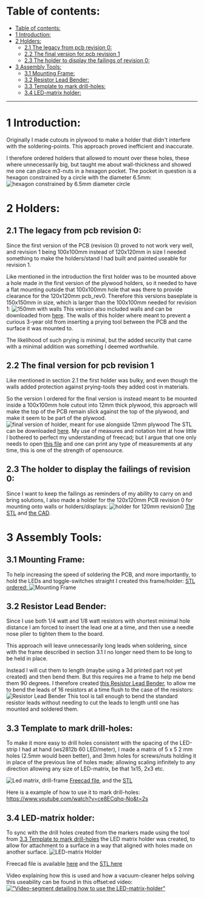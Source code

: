 # Table of contents:
- [Table of contents:](#table-of-contents)
- [1 Introduction:](#1-introduction)
- [2 Holders:](#2-holders)
  - [2.1 The legacy from pcb revision 0:](#21-the-legacy-from-pcb-revision-0)
  - [2.2 The final version for pcb revision 1](#22-the-final-version-for-pcb-revision-1)
  - [2.3 The holder to display the failings of revision 0:](#23-the-holder-to-display-the-failings-of-revision-0)
- [3 Assembly Tools:](#3-assembly-tools)
  - [3.1 Mounting Frame:](#31-mounting-frame)
  - [3.2 Resistor Lead Bender:](#32-resistor-lead-bender)
  - [3.3 Template to mark drill-holes:](#33-template-to-mark-drill-holes)
  - [3.4 LED-matrix holder:](#34-led-matrix-holder)

__________
# 1 Introduction:
Originally I made cutouts in plywood to make a holder that didn't interfere with the soldering-points. This approach proved inefficient and inaccurate.

I therefore ordered holders that allowed to mount over these holes, these where unnecessarily big, but taught me about wall-thickness and showed me one can place m3-nuts in a hexagon pocket.
The pocket in question is a hexagon constrained by a circle with the diameter 6.5mm:
![hexagon constrained by 6.5mm diameter circle](images/holders/m3_constrained_by_circle.png)

# 2 Holders:
## 2.1 The legacy from pcb revision 0:
Since the first version of the PCB (revision 0) proved to not work very well, and revision 1 being 100x100mm instead of 120x120mm in size I needed something to make the holders/stand I had built and painted useable for revision 1.

Like mentioned in the introduction the first holder was to be mounted above a hole made in the first version of the plywood holders, so it needed to have a flat mounting outside that 100x100mm hole that was there to provide clearance for the 120x120mm pcb_rev0. Therefore this versions baseplate is 150x150mm in size, which is larger than the 100x100mm needed for revision 1:
![150mm with walls](images/holders/revision_1_with_walls.png)
This version also included walls and can be downloaded from [here](./holders/legacy/2-7mm_pocket_hex_1mm_bottom_1.stl).
The walls of this holder where meant to prevent a curious 3-year old from inserting a prying tool between the PCB and the surface it was mounted to.

The likelihood of such prying is minimal, but the added security that came with a minimal addition was something I deemed worthwhile.

## 2.2 The final version for pcb revision 1
Like mentioned in section 2.1 the first holder was bulky, and even though the walls added protection against prying-tools they added cost in materials.

So the version I ordered for the final version is instead meant to be mounted inside a 100x100mm hole cutout into 12mm thick plywood, this approach will make the top of the PCB remain slick against the top of the plywood, and make it seem to be part of the plywood.
![final version of holder, meant for use alongside 12mm plywood](images/holders/100mm_for_12mm_plywood.png)
The STL can be downloaded [here](./holders/2024-03-13_order/holder_100mm_12mm_plywood.stl). My use of measures and notation hint at how little I bothered to perfect my understanding of freecad; but I argue that one only needs to open [this file](./holders/Holder%20100mm.FCStd) and one can print any type of measurements at any time, this is one of the strength of opensource.

## 2.3 The holder to display the failings of revision 0:
Since I want to keep the failings as reminders of my ability to carry on and bring solutions, I also made a holder for the 120x120mm PCB revision 0 for mounting onto walls or holders/displays:
![holder for 120mm revision0](images/holders/120mm_rev0_display_only.png)
[The STL](./holders/2024-03-13_order/holder_120mm-SquareCorners_10mm.stl) and [the CAD](./holders/legacy/holder_120mm.FCStd).
# 3 Assembly Tools:

## 3.1 Mounting Frame:
To help increasing the speed of soldering the PCB, and more importantly, to hold the LEDs and toggle-switches straight I created this frame/holder:
[STL ordered: ](./assembling_tools/7_seg_rev1_100mm_mounting_frame.stl)
![Mounting Frame](images/assembling_tools/7_seg_rev1_mounting_frame.png)

## 3.2 Resistor Lead Bender:
Since I use both 1/4 watt and 1/8 watt resistors with shortest minimal hole distance I am forced to insert the lead one at a time, and then use a needle nose plier to tighten them to the board.

This approach will leave unnecessarily long leads when soldering, since with the frame described in section 3.1 I no longer need them to be long to be held in place.

Instead I will cut them to length (maybe using a 3d printed part not yet created) and then bend them. But this requires me a frame to help me bend them 90 degrees. I therefore created [this Resistor Lead Bender](./assembling_tools/lead_bending/resistor_bending_tool_ver_1_rev0-BodyPocket.stl), to allow me to bend the leads of 16 resistors at a time flush to the case of the resistors:
![Resistor Lead Bender](images/assembling_tools/lead_bending_tool.png)
This tool is tall enough to bend the standard resistor leads without needing to cut the leads to length until one has mounted and soldered them.

## 3.3 Template to mark drill-holes:
To make it more easy to drill holes consistent with the spacing of the LED-strip I had at hand (ws2812b 60 LED/meter), I made a matrix of 5 x 5 2 mm holes (2.5mm would been better), and 3mm holes for screws/nuts holding it in place of the previous line of holes made; allowing scaling infinitely to any direction allowing any size of LED-matrix, be that 1x15, 2x3 etc. 

![Led matrix, drill-frame](images/assembling_tools/led_matrix_drill_frame.png)
[Freecad file](./assembling_tools/led_matrix_drill_frame.FCStd), and the [STL](./assembling_tools/led_matrix_drill_frame-BodyPad.stl)

Here is a example of how to use it to mark drill-holes:
https://www.youtube.com/watch?v=ce8ECqhq-No&t=2s

## 3.4 LED-matrix holder:
To sync with the drill holes created from the markers made using the tool from [3.3 Template to mark drill-holes](#33-template-to-mark-drill-holes) the LED matrix holder was created, to allow for attachment to a surface in a way that aligned with holes made on another surface.
![LED-matrix Holder](./images/assembling_tools/led_matrix_holder.png)

Freecad file is available [here](./assembling_tools/led_matrix_holder_version2.FCStd) and the [STL here](./assembling_tools/led_matrix_holder_version2-BodyPad.stl)

Video explaining how this is used and how a vacuum-cleaner helps solving this useability can be found in this offset:ed video:
[!["Video-segment detailing how to use the LED-matrix-holder"](./images/assembling_tools/thumbnail_led_matrix_holder.png)](https://www.youtube.com/watch?v=ce8ECqhq-No&t=713s)